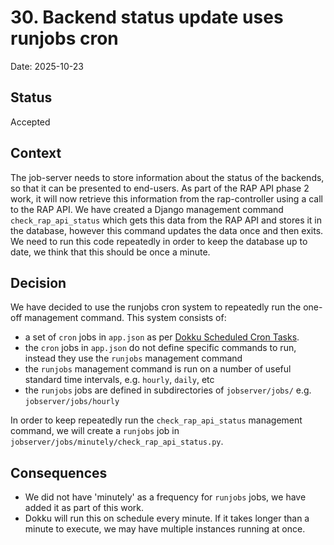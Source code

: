 # 30. Backend status update uses runjobs cron

Date: 2025-10-23

## Status

Accepted

## Context

The job-server needs to store information about the status of the backends, so that it can be presented to end-users. As part of the RAP API phase 2 work, it will now retrieve this information from the rap-controller using a call to the RAP API. We have created a Django management command `check_rap_api_status` which gets this data from the RAP API and stores it in the database, however this command updates the data once and then exits.
We need to run this code repeatedly in order to keep the database up to date, we think that this should be once a minute.

## Decision

We have decided to use the runjobs cron system to repeatedly run the one-off management command. This system consists of:

* a set of `cron` jobs in `app.json` as per [Dokku Scheduled Cron Tasks](https://dokku.com/docs/processes/scheduled-cron-tasks/).
* the `cron` jobs in `app.json` do not define specific commands to run, instead they use the `runjobs` management command
* the `runjobs` management command is run on a number of useful standard time intervals, e.g. `hourly`, `daily`, etc
* the `runjobs` jobs are defined in subdirectories of `jobserver/jobs/` e.g. `jobserver/jobs/hourly`

In order to keep repeatedly run the `check_rap_api_status` management command, we will create a `runjobs` job in `jobserver/jobs/minutely/check_rap_api_status.py`.

## Consequences

* We did not have 'minutely' as a frequency for `runjobs` jobs, we have added it as part of this work.
* Dokku will run this on schedule every minute. If it takes longer than a minute to execute, we may have multiple instances running at once.
